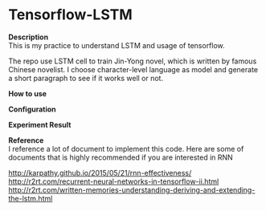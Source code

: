 # Tensorflow-LSTM


**Description**   
This is my practice to understand LSTM and usage of tensorflow. 

The repo use LSTM cell to train Jin-Yong novel, which is written by famous Chinese novelist. I choose character-level language as model and generate a short paragraph to see if it works well or not.  


**How to use**  


**Configuration**  



**Experiment Result**  

**Reference**  
I reference a lot of document to implement this code. Here are some of documents that is highly recommended if you are interested in RNN

http://karpathy.github.io/2015/05/21/rnn-effectiveness/
http://r2rt.com/recurrent-neural-networks-in-tensorflow-ii.html
http://r2rt.com/written-memories-understanding-deriving-and-extending-the-lstm.html
